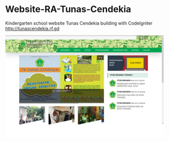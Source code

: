 # Website-RA-Tunas-Cendekia
Kindergarten school website Tunas Cendekia building with CodeIgniter 
http://tunascendekia.rf.gd

<img src="./tc.png">

